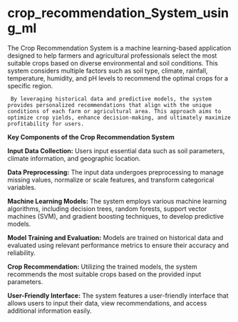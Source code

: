 # crop_recommendation_System_using_ml


     

The Crop Recommendation System is a machine learning-based application designed to help farmers and agricultural professionals select the most suitable crops based on diverse environmental and soil conditions. This system considers multiple factors such as soil type, climate, rainfall, temperature, humidity, and pH levels to recommend the optimal crops for a specific region. 

     By leveraging historical data and predictive models, the system provides personalized recommendations that align with the unique conditions of each farm or agricultural area. This approach aims to optimize crop yields, enhance decision-making, and ultimately maximize profitability for users.
**Key Components of the Crop Recommendation System**

**Input Data Collection:** Users input essential data such as soil parameters, climate information, and geographic location.

**Data Preprocessing:** The input data undergoes preprocessing to manage missing values, normalize or scale features, and transform categorical variables.

**Machine Learning Models:** The system employs various machine learning algorithms, including decision trees, random forests, support vector machines (SVM), and gradient boosting techniques, to develop predictive models.

**Model Training and Evaluation:** Models are trained on historical data and evaluated using relevant performance metrics to ensure their accuracy and reliability.

**Crop Recommendation:** Utilizing the trained models, the system recommends the most suitable crops based on the provided input parameters.

**User-Friendly Interface:** The system features a user-friendly interface that allows users to input their data, view recommendations, and access additional information easily.






